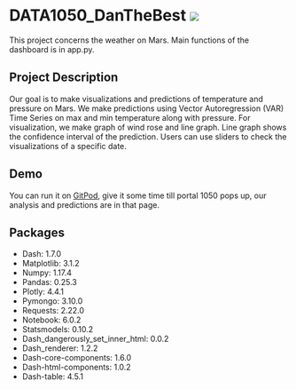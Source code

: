 # DATA1050_DanTheBest ![](https://img.shields.io/badge/python-3.7+-pink.svg)

This project concerns the weather on Mars. Main functions of the dashboard is in app.py. 

## Project Description
Our goal is to make visualizations and predictions of temperature and pressure on Mars. We make predictions using Vector Autoregression (VAR) Time Series on max and min temperature along with pressure. For visualization, we make graph of wind rose and line graph. Line graph shows the confidence interval of the prediction. Users can use sliders to check the visualizations of a specific date. 

## Demo
You can run it on [GitPod](https://www.gitpod.io/), give it some time till portal 1050 pops up, our analysis and predictions are in that page.  

## Packages
- Dash: 1.7.0
- Matplotlib: 3.1.2
- Numpy: 1.17.4
- Pandas: 0.25.3
- Plotly: 4.4.1
- Pymongo: 3.10.0
- Requests: 2.22.0
- Notebook: 6.0.2
- Statsmodels: 0.10.2
- Dash_dangerously_set_inner_html: 0.0.2
- Dash_renderer: 1.2.2
- Dash-core-components: 1.6.0
- Dash-html-components: 1.0.2
- Dash-table: 4.5.1
